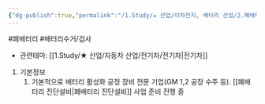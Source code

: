 ```yaml
---
{"dg-publish":true,"permalink":"/1.Study/★ 산업/이차전지, 배터리 산업/2.폐배터리/종목/에이프로/","created":"2024-11-20T21:02:27.627+09:00","updated":"2025-06-03T20:07:21.399+09:00"}
---
```


#폐배터리 #배터리수거/검사



- 관련테마: [[1.Study/★ 산업/자동차 산업/전기차/전기차\|전기차]]


1. 기본정보
	1. 기본적으로 배터리 활성화 공정 장비 전문 기업(GM 1,2 공장 수주 등). [[폐배터리 진단설비\|폐배터리 진단설비]] 사업 준비 진행 중


